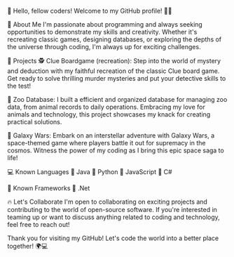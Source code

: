 👋 Hello, fellow coders! Welcome to my GitHub profile! 👨‍💻

🚀 About Me
I'm passionate about programming and always seeking opportunities to demonstrate my skills and creativity. Whether it's recreating classic games, designing databases, or exploring the depths of the universe through coding, I'm always up for exciting challenges.

🎯 Projects
🕵️ Clue Boardgame (recreation):
Step into the world of mystery and deduction with my faithful recreation of the classic Clue board game. Get ready to solve thrilling murder mysteries and put your detective skills to the test!

🦁 Zoo Database:
I built a efficient and organized database for managing zoo data, from animal records to daily operations. Embracing my love for animals and technology, this project showcases my knack for creating practical solutions.

🌌 Galaxy Wars:
Embark on an interstellar adventure with Galaxy Wars, a space-themed game where players battle it out for supremacy in the cosmos. Witness the power of my coding as I bring this epic space saga to life!

💻 Known Languages
🔹 Java
🔹 Python
🔹 JavaScript
🔹 C#

🔨 Known Frameworks
🔹 .Net

🔥 Let's Collaborate
I'm open to collaborating on exciting projects and contributing to the world of open-source software. If you're interested in teaming up or want to discuss anything related to coding and technology, feel free to reach out!

Thank you for visiting my GitHub! Let's code the world into a better place together! 🌍💻

